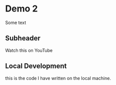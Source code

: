 # Demo 2

Some text

## Subheader

Watch this on YouTube

## Local Development

this is the code I have written on the local machine.
